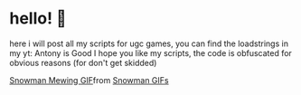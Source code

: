 # hello! 👋
here i will post all my scripts for ugc games, you can find the loadstrings in my yt: Antony is Good
I hope you like my scripts, the code is obfuscated for obvious reasons (for don't get skidded)

<div class="tenor-gif-embed" data-postid="10780355880827492718" data-share-method="host" data-aspect-ratio="0.564257" data-width="100%"><a href="https://tenor.com/view/snowman-mewing-gif-10780355880827492718">Snowman Mewing GIF</a>from <a href="https://tenor.com/search/snowman-gifs">Snowman GIFs</a></div> <script type="text/javascript" async src="https://tenor.com/embed.js"></script>
